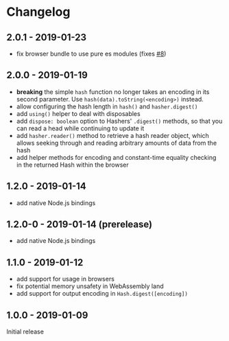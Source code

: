 # Changelog

## 2.0.1 - 2019-01-23

- fix browser bundle to use pure es modules (fixes [#8](https://github.com/connor4312/blake3/issues/8))

## 2.0.0 - 2019-01-19

- **breaking** the simple `hash` function no longer takes an encoding in its second parameter. Use `hash(data).toString(<encoding>)` instead.
- allow configuring the hash length in `hash()` and `hasher.digest()`
- add `using()` helper to deal with disposables
- add `dispose: boolean` option to Hashers' `.digest()` methods, so that you can read a head while continuing to update it
- add `hasher.reader()` method to retrieve a hash reader object, which allows seeking through and reading arbitrary amounts of data from the hash
- add helper methods for encoding and constant-time equality checking in the returned Hash within the browser

## 1.2.0 - 2019-01-14

- add native Node.js bindings

## 1.2.0-0 - 2019-01-14 (prerelease)

- add native Node.js bindings

## 1.1.0 - 2019-01-12

- add support for usage in browsers
- fix potential memory unsafety in WebAssembly land
- add support for output encoding in `Hash.digest([encoding])`

## 1.0.0 - 2019-01-09

Initial release
